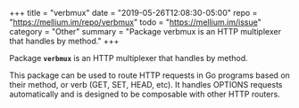 +++
title    = "verbmux"
date     = "2019-05-26T12:08:30-05:00"
repo     = "https://mellium.im/repo/verbmux"
todo     = "https://mellium.im/issue"
category = "Other"
summary  = "Package verbmux is an HTTP multiplexer that handles by method."
+++

Package **`verbmux`** is an HTTP multiplexer that handles by method.

This package can be used to route HTTP requests in Go programs based on their
method, or verb (GET, SET, HEAD, etc).
It handles OPTIONS requests automatically and is designed to be composable with
other HTTP routers.
